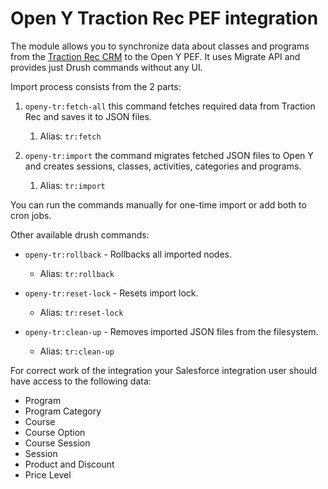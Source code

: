 # Open Y Traction Rec PEF integration

The module allows you to synchronize data about classes and programs from the [Traction Rec CRM](https://www.tractionrec.com) to the Open Y PEF.
It uses Migrate API and provides just Drush commands without any UI.

Import process consists from the 2 parts:
1. `openy-tr:fetch-all` this command fetches required data from Traction Rec and saves it to JSON files. 
   1. Alias: `tr:fetch`

2. `openy-tr:import` the command migrates fetched JSON files to Open Y and creates sessions, classes, activities, categories and programs. 
   1. Alias: `tr:import`


You can run the commands manually for one-time import or add both to cron jobs.

Other available drush commands:
* `openy-tr:rollback` - Rollbacks all imported nodes. 
  * Alias: `tr:rollback`

* `openy-tr:reset-lock` - Resets import lock. 
  * Alias: `tr:reset-lock`

* `openy-tr:clean-up` - Removes imported JSON files from the filesystem. 
  * Alias: `tr:clean-up`




For correct work of the integration your Salesforce integration user should have access to the following data:

* Program
* Program Category
* Course
* Course Option
* Course Session
* Session
* Product and Discount
* Price Level

